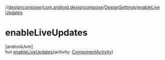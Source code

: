 //[designcompose](../../../index.md)/[com.android.designcompose](../index.md)/[DesignSettings](index.md)/[enableLiveUpdates](enable-live-updates.md)

# enableLiveUpdates

[androidJvm]\
fun [enableLiveUpdates](enable-live-updates.md)(activity: [ComponentActivity](https://developer.android.com/reference/kotlin/androidx/activity/ComponentActivity.html))
